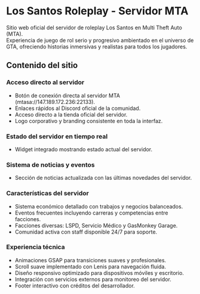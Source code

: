 # Los Santos Roleplay - Servidor MTA
Sitio web oficial del servidor de roleplay Los Santos en Multi Theft Auto (MTA).  
Experiencia de juego de rol serio y progresivo ambientado en el universo de GTA, ofreciendo historias inmersivas y realistas para todos los jugadores.

## Contenido del sitio

### Acceso directo al servidor
- Botón de conexión directa al servidor MTA (mtasa://147.189.172.236:22133).
- Enlaces rápidos al Discord oficial de la comunidad.
- Acceso directo a la tienda oficial del servidor.
- Logo corporativo y branding consistente en toda la interfaz.

### Estado del servidor en tiempo real
- Widget integrado mostrando estado actual del servidor.

### Sistema de noticias y eventos
- Sección de noticias actualizada con las últimas novedades del servidor.

### Características del servidor
- Sistema económico detallado con trabajos y negocios balanceados.
- Eventos frecuentes incluyendo carreras y competencias entre facciones.
- Facciones diversas: LSPD, Servicio Médico y GasMonkey Garage.
- Comunidad activa con staff disponible 24/7 para soporte.

### Experiencia técnica
- Animaciones GSAP para transiciones suaves y profesionales.
- Scroll suave implementado con Lenis para navegación fluida.
- Diseño responsivo optimizado para dispositivos móviles y escritorio.
- Integración con servicios externos para monitoreo del servidor.
- Footer interactivo con créditos del desarrollador.
